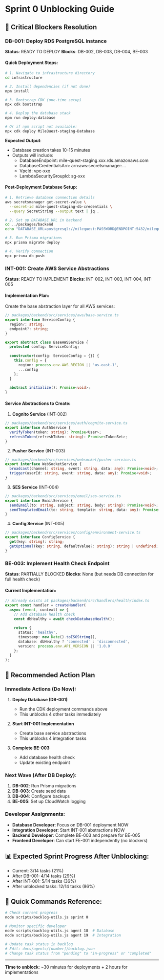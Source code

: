 # Sprint 0 Unblocking Guide

## 🚨 Critical Blockers Resolution

### DB-001: Deploy RDS PostgreSQL Instance

**Status**: READY TO DEPLOY
**Blocks**: DB-002, DB-003, DB-004, BE-003

#### Quick Deployment Steps:

```bash
# 1. Navigate to infrastructure directory
cd infrastructure

# 2. Install dependencies (if not done)
npm install

# 3. Bootstrap CDK (one-time setup)
npx cdk bootstrap

# 4. Deploy the database stack
npm run deploy:database

# Or if npm script not available:
npx cdk deploy MileQuest-staging-Database
```

**Expected Output**:
- Database creation takes 10-15 minutes
- Outputs will include:
  - DatabaseEndpoint: mile-quest-staging.xxx.rds.amazonaws.com
  - DatabaseCredentialsArn: arn:aws:secretsmanager:...
  - VpcId: vpc-xxx
  - LambdaSecurityGroupId: sg-xxx

#### Post-Deployment Database Setup:

```bash
# 1. Retrieve database connection details
aws secretsmanager get-secret-value \
  --secret-id mile-quest-staging-db-credentials \
  --query SecretString --output text | jq .

# 2. Set up DATABASE_URL in backend
cd ../packages/backend
echo "DATABASE_URL=postgresql://milequest:PASSWORD@ENDPOINT:5432/milequest" > .env

# 3. Run Prisma migrations
npx prisma migrate deploy

# 4. Verify connection
npx prisma db push
```

### INT-001: Create AWS Service Abstractions

**Status**: READY TO IMPLEMENT
**Blocks**: INT-002, INT-003, INT-004, INT-005

#### Implementation Plan:

Create the base abstraction layer for all AWS services:

```typescript
// packages/backend/src/services/aws/base-service.ts
export interface ServiceConfig {
  region?: string;
  endpoint?: string;
}

export abstract class BaseAWSService {
  protected config: ServiceConfig;
  
  constructor(config: ServiceConfig = {}) {
    this.config = {
      region: process.env.AWS_REGION || 'us-east-1',
      ...config
    };
  }
  
  abstract initialize(): Promise<void>;
}
```

#### Service Abstractions to Create:

1. **Cognito Service** (INT-002)
```typescript
// packages/backend/src/services/auth/cognito-service.ts
export interface AuthService {
  verifyToken(token: string): Promise<User>;
  refreshToken(refreshToken: string): Promise<TokenSet>;
}
```

2. **Pusher Service** (INT-003)
```typescript
// packages/backend/src/services/websocket/pusher-service.ts
export interface WebSocketService {
  broadcast(channel: string, event: string, data: any): Promise<void>;
  trigger(userId: string, event: string, data: any): Promise<void>;
}
```

3. **SES Service** (INT-004)
```typescript
// packages/backend/src/services/email/ses-service.ts
export interface EmailService {
  sendEmail(to: string, subject: string, body: string): Promise<void>;
  sendTemplatedEmail(to: string, template: string, data: any): Promise<void>;
}
```

4. **Config Service** (INT-005)
```typescript
// packages/backend/src/services/config/environment-service.ts
export interface ConfigService {
  get(key: string): string;
  getOptional(key: string, defaultValue?: string): string | undefined;
}
```

### BE-003: Implement Health Check Endpoint

**Status**: PARTIALLY BLOCKED
**Blocks**: None (but needs DB connection for full health check)

#### Current Implementation:

```typescript
// Already exists at packages/backend/src/handlers/health/index.ts
export const handler = createHandler(
  async (event, context) => {
    // Add database health check
    const dbHealthy = await checkDatabaseHealth();
    
    return {
      status: 'healthy',
      timestamp: new Date().toISOString(),
      database: dbHealthy ? 'connected' : 'disconnected',
      version: process.env.API_VERSION || '1.0.0'
    };
  }
);
```

## 🚀 Recommended Action Plan

### Immediate Actions (Do Now):

1. **Deploy Database (DB-001)**
   - Run the CDK deployment commands above
   - This unblocks 4 other tasks immediately

2. **Start INT-001 Implementation**
   - Create base service abstractions
   - This unblocks 4 integration tasks

3. **Complete BE-003**
   - Add database health check
   - Update existing endpoint

### Next Wave (After DB Deploy):

1. **DB-002**: Run Prisma migrations
2. **DB-003**: Create seed data
3. **DB-004**: Configure backups
4. **BE-005**: Set up CloudWatch logging

### Developer Assignments:

- **Database Developer**: Focus on DB-001 deployment NOW
- **Integration Developer**: Start INT-001 abstractions NOW
- **Backend Developer**: Complete BE-003 and prepare for BE-005
- **Frontend Developer**: Can start FE-001 independently (no blockers)

## 📊 Expected Sprint Progress After Unblocking:

- Current: 3/14 tasks (21%)
- After DB-001: 4/14 tasks (29%)
- After INT-001: 5/14 tasks (36%)
- After unblocked tasks: 12/14 tasks (86%)

## 🔧 Quick Commands Reference:

```bash
# Check current progress
node scripts/backlog-utils.js sprint 0

# Monitor specific developer
node scripts/backlog-utils.js agent 18  # Database
node scripts/backlog-utils.js agent 19  # Integration

# Update task status in backlog
# Edit: docs/agents/[number]/backlog.json
# Change task status from "pending" to "in-progress" or "completed"
```

---
**Time to unblock**: ~30 minutes for deployments + 2 hours for implementations
